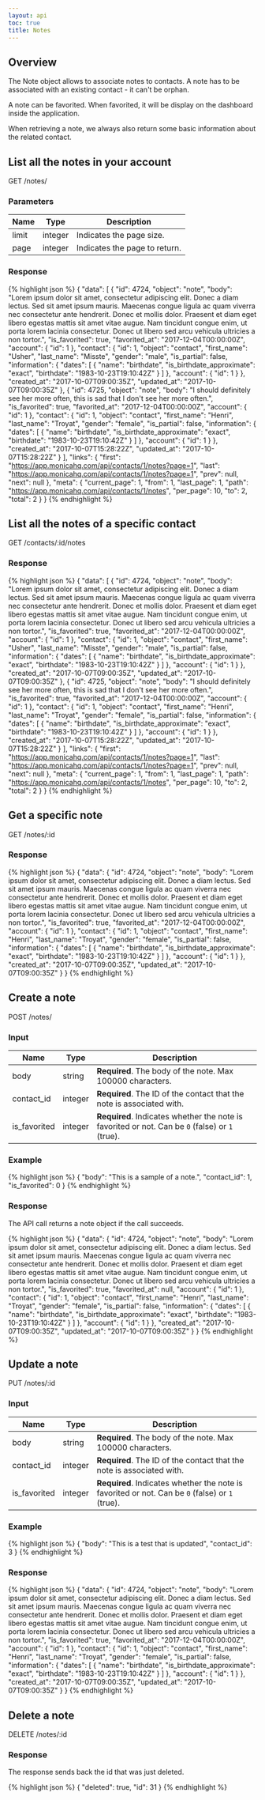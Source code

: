 ```yaml
---
layout: api
toc: true
title: Notes
---
```


## Overview

The Note object allows to associate notes to contacts. A note has to be
associated with an existing contact - it can't be orphan.

A note can be favorited. When favorited, it will be display on the dashboard
inside the application.

When retrieving a note, we always also return some basic information about the
related contact.

## List all the notes in your account

<url>
  GET /notes/
</url>

### Parameters

| Name | Type | Description |
| ---- | ----------- | ----------- |
| limit | integer | Indicates the page size. |
| page | integer | Indicates the page to return. |

### Response

{% highlight json %}
{
  "data": [
    {
      "id": 4724,
      "object": "note",
      "body": "Lorem ipsum dolor sit amet, consectetur adipiscing elit. Donec a diam lectus. Sed sit amet ipsum mauris. Maecenas congue ligula ac quam viverra nec consectetur ante hendrerit. Donec et mollis dolor. Praesent et diam eget libero egestas mattis sit amet vitae augue. Nam tincidunt congue enim, ut porta lorem lacinia consectetur. Donec ut libero sed arcu vehicula ultricies a non tortor.",
      "is_favorited": true,
      "favorited_at": "2017-12-04T00:00:00Z",
      "account": {
        "id": 1
      },
      "contact": {
        "id": 1,
        "object": "contact",
        "first_name": "Usher",
        "last_name": "Misste",
        "gender": "male",
        "is_partial": false,
        "information": {
          "dates": [
            {
              "name": "birthdate",
              "is_birthdate_approximate": "exact",
              "birthdate": "1983-10-23T19:10:42Z"
            }
          ]
        },
        "account": {
          "id": 1
        }
      },
      "created_at": "2017-10-07T09:00:35Z",
      "updated_at": "2017-10-07T09:00:35Z"
    },
    {
      "id": 4725,
      "object": "note",
      "body": "I should definitely see her more often, this is sad that I don't see her more often.",
      "is_favorited": true,
      "favorited_at": "2017-12-04T00:00:00Z",
      "account": {
        "id": 1
      },
      "contact": {
        "id": 1,
        "object": "contact",
        "first_name": "Henri",
        "last_name": "Troyat",
        "gender": "female",
        "is_partial": false,
        "information": {
          "dates": [
            {
              "name": "birthdate",
              "is_birthdate_approximate": "exact",
              "birthdate": "1983-10-23T19:10:42Z"
            }
          ]
        },
        "account": {
          "id": 1
        }
      },
      "created_at": "2017-10-07T15:28:22Z",
      "updated_at": "2017-10-07T15:28:22Z"
    }
  ],
  "links": {
    "first": "https://app.monicahq.com/api/contacts/1/notes?page=1",
    "last": "https://app.monicahq.com/api/contacts/1/notes?page=1",
    "prev": null,
    "next": null
  },
  "meta": {
    "current_page": 1,
    "from": 1,
    "last_page": 1,
    "path": "https://app.monicahq.com/api/contacts/1/notes",
    "per_page": 10,
    "to": 2,
    "total": 2
  }
}
{% endhighlight %}

## List all the notes of a specific contact

<url>
  GET /contacts/:id/notes
</url>

### Response

{% highlight json %}
{
  "data": [
    {
      "id": 4724,
      "object": "note",
      "body": "Lorem ipsum dolor sit amet, consectetur adipiscing elit. Donec a diam lectus. Sed sit amet ipsum mauris. Maecenas congue ligula ac quam viverra nec consectetur ante hendrerit. Donec et mollis dolor. Praesent et diam eget libero egestas mattis sit amet vitae augue. Nam tincidunt congue enim, ut porta lorem lacinia consectetur. Donec ut libero sed arcu vehicula ultricies a non tortor.",
      "is_favorited": true,
      "favorited_at": "2017-12-04T00:00:00Z",
      "account": {
        "id": 1
      },
      "contact": {
        "id": 1,
        "object": "contact",
        "first_name": "Usher",
        "last_name": "Misste",
        "gender": "male",
        "is_partial": false,
        "information": {
          "dates": [
            {
              "name": "birthdate",
              "is_birthdate_approximate": "exact",
              "birthdate": "1983-10-23T19:10:42Z"
            }
          ]
        },
        "account": {
          "id": 1
        }
      },
      "created_at": "2017-10-07T09:00:35Z",
      "updated_at": "2017-10-07T09:00:35Z"
    },
    {
      "id": 4725,
      "object": "note",
      "body": "I should definitely see her more often, this is sad that I don't see her more often.",
      "is_favorited": true,
      "favorited_at": "2017-12-04T00:00:00Z",
      "account": {
        "id": 1
      },
      "contact": {
        "id": 1,
        "object": "contact",
        "first_name": "Henri",
        "last_name": "Troyat",
        "gender": "female",
        "is_partial": false,
        "information": {
          "dates": [
            {
              "name": "birthdate",
              "is_birthdate_approximate": "exact",
              "birthdate": "1983-10-23T19:10:42Z"
            }
          ]
        },
        "account": {
          "id": 1
        }
      },
      "created_at": "2017-10-07T15:28:22Z",
      "updated_at": "2017-10-07T15:28:22Z"
    }
  ],
  "links": {
    "first": "https://app.monicahq.com/api/contacts/1/notes?page=1",
    "last": "https://app.monicahq.com/api/contacts/1/notes?page=1",
    "prev": null,
    "next": null
  },
  "meta": {
    "current_page": 1,
    "from": 1,
    "last_page": 1,
    "path": "https://app.monicahq.com/api/contacts/1/notes",
    "per_page": 10,
    "to": 2,
    "total": 2
  }
}
{% endhighlight %}

## Get a specific note

<url>
  GET /notes/:id
</url>

### Response

{% highlight json %}
{
  "data": {
    "id": 4724,
    "object": "note",
    "body": "Lorem ipsum dolor sit amet, consectetur adipiscing elit. Donec a diam lectus. Sed sit amet ipsum mauris. Maecenas congue ligula ac quam viverra nec consectetur ante hendrerit. Donec et mollis dolor. Praesent et diam eget libero egestas mattis sit amet vitae augue. Nam tincidunt congue enim, ut porta lorem lacinia consectetur. Donec ut libero sed arcu vehicula ultricies a non tortor.",
    "is_favorited": true,
      "favorited_at": "2017-12-04T00:00:00Z",
    "account": {
      "id": 1
    },
    "contact": {
      "id": 1,
      "object": "contact",
      "first_name": "Henri",
      "last_name": "Troyat",
      "gender": "female",
      "is_partial": false,
      "information": {
        "dates": [
          {
            "name": "birthdate",
            "is_birthdate_approximate": "exact",
            "birthdate": "1983-10-23T19:10:42Z"
          }
        ]
      },
      "account": {
        "id": 1
      }
    },
    "created_at": "2017-10-07T09:00:35Z",
    "updated_at": "2017-10-07T09:00:35Z"
  }
}
{% endhighlight %}

## Create a note

<url>
  POST /notes/
</url>

### Input

| Name | Type | Description |
| ---- | ----------- | ----------- |
| body | string | <strong>Required</strong>. The body of the note. Max 100000 characters. |
| contact_id | integer | <strong>Required</strong>. The ID of the contact that the note is associated with. |
| is_favorited | integer | <strong>Required</strong>. Indicates whether the note is favorited or not. Can be `0` (false) or `1` (true). |

### Example

{% highlight json %}
{
  "body": "This is a sample of a note.",
  "contact_id": 1,
  "is_favorited": 0
}
{% endhighlight %}

### Response

The API call returns a note object if the call succeeds.

{% highlight json %}
{
  "data": {
    "id": 4724,
    "object": "note",
    "body": "Lorem ipsum dolor sit amet, consectetur adipiscing elit. Donec a diam lectus. Sed sit amet ipsum mauris. Maecenas congue ligula ac quam viverra nec consectetur ante hendrerit. Donec et mollis dolor. Praesent et diam eget libero egestas mattis sit amet vitae augue. Nam tincidunt congue enim, ut porta lorem lacinia consectetur. Donec ut libero sed arcu vehicula ultricies a non tortor.",
    "is_favorited": true,
    "favorited_at": null,
    "account": {
      "id": 1
    },
    "contact": {
      "id": 1,
      "object": "contact",
      "first_name": "Henri",
      "last_name": "Troyat",
      "gender": "female",
      "is_partial": false,
      "information": {
        "dates": [
          {
            "name": "birthdate",
            "is_birthdate_approximate": "exact",
            "birthdate": "1983-10-23T19:10:42Z"
          }
        ]
      },
      "account": {
        "id": 1
      }
    },
    "created_at": "2017-10-07T09:00:35Z",
    "updated_at": "2017-10-07T09:00:35Z"
  }
}
{% endhighlight %}

## Update a note

<url>
  PUT /notes/:id
</url>

### Input

| Name | Type | Description |
| ---- | ----------- | ----------- |
| body | string | <strong>Required</strong>. The body of the note. Max 100000 characters. |
| contact_id | integer | <strong>Required</strong>. The ID of the contact that the note is associated with. |
| is_favorited | integer | <strong>Required</strong>. Indicates whether the note is favorited or not. Can be `0` (false) or `1` (true). |

### Example

{% highlight json %}
{
  "body": "This is a test that is updated",
  "contact_id": 3
}
{% endhighlight %}

### Response

{% highlight json %}
{
  "data": {
    "id": 4724,
    "object": "note",
    "body": "Lorem ipsum dolor sit amet, consectetur adipiscing elit. Donec a diam lectus. Sed sit amet ipsum mauris. Maecenas congue ligula ac quam viverra nec consectetur ante hendrerit. Donec et mollis dolor. Praesent et diam eget libero egestas mattis sit amet vitae augue. Nam tincidunt congue enim, ut porta lorem lacinia consectetur. Donec ut libero sed arcu vehicula ultricies a non tortor.",
    "is_favorited": true,
    "favorited_at": "2017-12-04T00:00:00Z",
    "account": {
      "id": 1
    },
    "contact": {
      "id": 1,
      "object": "contact",
      "first_name": "Henri",
      "last_name": "Troyat",
      "gender": "female",
      "is_partial": false,
      "information": {
        "dates": [
          {
            "name": "birthdate",
            "is_birthdate_approximate": "exact",
            "birthdate": "1983-10-23T19:10:42Z"
          }
        ]
      },
      "account": {
        "id": 1
      }
    },
    "created_at": "2017-10-07T09:00:35Z",
    "updated_at": "2017-10-07T09:00:35Z"
  }
}
{% endhighlight %}

## Delete a note

<url>
  DELETE /notes/:id
</url>

### Response

The response sends back the id that was just deleted.

{% highlight json %}
{
  "deleted": true,
  "id": 31
}
{% endhighlight %}
